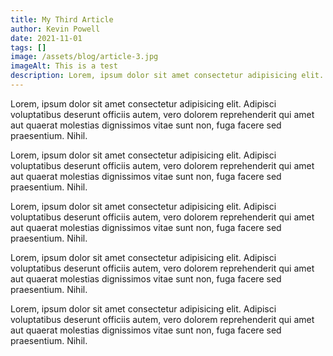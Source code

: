```yaml
---
title: My Third Article
author: Kevin Powell
date: 2021-11-01
tags: []
image: /assets/blog/article-3.jpg
imageAlt: This is a test
description: Lorem, ipsum dolor sit amet consectetur adipisicing elit. Adipisci voluptatibus deserunt officiis autem, vero dolorem reprehenderit qui amet aut quaerat molestias dignissimos vitae sunt non, fuga facere sed praesentium. Nihil.
---
```


Lorem, ipsum dolor sit amet consectetur adipisicing elit. Adipisci voluptatibus deserunt officiis autem, vero dolorem reprehenderit qui amet aut quaerat molestias dignissimos vitae sunt non, fuga facere sed praesentium. Nihil.

Lorem, ipsum dolor sit amet consectetur adipisicing elit. Adipisci voluptatibus deserunt officiis autem, vero dolorem reprehenderit qui amet aut quaerat molestias dignissimos vitae sunt non, fuga facere sed praesentium. Nihil.

Lorem, ipsum dolor sit amet consectetur adipisicing elit. Adipisci voluptatibus deserunt officiis autem, vero dolorem reprehenderit qui amet aut quaerat molestias dignissimos vitae sunt non, fuga facere sed praesentium. Nihil.

Lorem, ipsum dolor sit amet consectetur adipisicing elit. Adipisci voluptatibus deserunt officiis autem, vero dolorem reprehenderit qui amet aut quaerat molestias dignissimos vitae sunt non, fuga facere sed praesentium. Nihil.

Lorem, ipsum dolor sit amet consectetur adipisicing elit. Adipisci voluptatibus deserunt officiis autem, vero dolorem reprehenderit qui amet aut quaerat molestias dignissimos vitae sunt non, fuga facere sed praesentium. Nihil.
